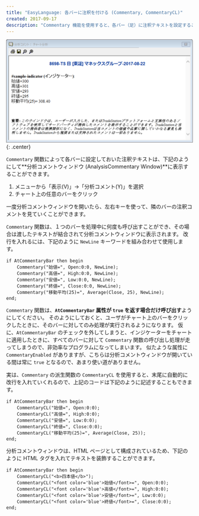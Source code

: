 ```yaml
---
title: "EasyLanguage: 各バーに注釈を付ける (Commentary, CommentaryCL)"
created: 2017-09-17
description: "Commentary 機能を使用すると、各バー（足）に注釈テキストを設定することができます。"
---
```


![commentary.png](./commentary.png){: .center}

`Commentary` 関数によって各バーに設定しておいた注釈テキストは、下記のようにして**分析コメントウィンドウ (AnalysisCommentary Window)**に表示することができます。

1. メニューから「表示(V)」→「分析コメント(Y)」を選択
2. チャート上の任意のバーをクリック

一度分析コメントウィンドウを開いたら、左右キーを使って、隣のバーの注釈コメントを見ていくことができます。

`Commentary` 関数は、１つのバーを処理中に何度も呼び出すことができ、その場合は渡したテキストが結合されて分析コメントウィンドウに表示されます。
改行を入れるには、下記のように `NewLine` キーワードを組み合わせて使用します。

~~~
if AtCommentaryBar then begin
    Commentary("始値=", Open:0:0, NewLine);
    Commentary("高値=", High:0:0, NewLine);
    Commentary("安値=", Low:0:0, NewLine);
    Commentary("終値=", Close:0:0, NewLine);
    Commentary("移動平均(25)=", Average(Close, 25), NewLine);
end;
~~~

`Commentary` 関数は、**`AtCommentaryBar` 属性が `true` を返す場合だけ呼び出す**ようにしてください。
そのようにしておくと、ユーザがチャート上のバーをクリックしたときに、そのバーに対してのみ処理が実行されるようになります。
仮に、`AtCommentaryBar` のチェックを外してしまうと、インジケーターをチャートに適用したときに、すべてのバーに対して `Commentary` 関数の呼び出し処理が走ってしまうので、非効率なプログラムになってしまいます。
似たような属性に `CommentaryEnabled` がありますが、こちらは分析コメントウィンドウが開いている間は常に `true` となるので、あまり使い道がありません。

実は、`Commentary` の派生関数の `CommentaryCL` を使用すると、末尾に自動的に改行を入れていくれるので、上記のコードは下記のように記述することもできます。

~~~
if AtCommentaryBar then begin
    CommentaryCL("始値=", Open:0:0);
    CommentaryCL("高値=", High:0:0);
    CommentaryCL("安値=", Low:0:0);
    CommentaryCL("終値=", Close:0:0);
    CommentaryCL("移動平均(25)=", Average(Close, 25));
end;
~~~

分析コメントウィンドウは、HTML ページとして構成されているため、下記のように HTML タグを入れてテキストを装飾することができます。

~~~
if AtCommentaryBar then begin
    CommentaryCL("<b>四本値</b>");
    CommentaryCL("<font color='blue'>始値</font>=", Open:0:0);
    CommentaryCL("<font color='blue'>高値</font>=", High:0:0);
    CommentaryCL("<font color='blue'>安値</font>=", Low:0:0);
    CommentaryCL("<font color='blue'>終値</font>=", Close:0:0);
end;
~~~

